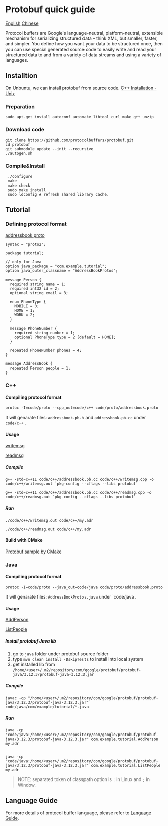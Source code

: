 # Protobuf quick guide

[English](./README.md) [Chinese](README_zh.md)

Protocol buffers are Google's language-neutral, platform-neutral, extensible mechanism for serializing structured data – think XML, but smaller, faster, and simpler. You define how you want your data to be structured once, then you can use special generated source code to easily write and read your structured data to and from a variety of data streams and using a variety of languages. 

## Installtion

On Unbuntu, we can install protobuf from source code. [C++ Installation - Unix](https://github.com/protocolbuffers/protobuf/tree/master/src)

### Preparation

```shell
sudo apt-get install autoconf automake libtool curl make g++ unzip
```

### Download code

```shell
git clone https://github.com/protocolbuffers/protobuf.git
cd protobuf
git submodule update --init --recursive
./autogen.sh
```

### Compile&Install

```shell
 ./configure
 make
 make check
 sudo make install
 sudo ldconfig # refresh shared library cache.
```

## Tutorial

### Defining protocol format

[addressbook.proto](https://github.com/daileyet/protobuf_guide/blob/master/code/proto/addressbook.proto)

```
syntax = "proto2";

package tutorial;

// only for Java
option java_package = "com.example.tutorial";
option java_outer_classname = "AddressBookProtos";

message Person {
  required string name = 1;
  required int32 id = 2;
  optional string email = 3;

  enum PhoneType {
    MOBILE = 0;
    HOME = 1;
    WORK = 2;
  }

  message PhoneNumber {
    required string number = 1;
    optional PhoneType type = 2 [default = HOME];
  }

  repeated PhoneNumber phones = 4;
}

message AddressBook {
  repeated Person people = 1;
}
```

### C++

#### Compiling protocol format

```shell
protoc -I=code/proto --cpp_out=code/c++ code/proto/addressbook.proto
```

It will genarate files: `addressbook.pb.h` and `addressbook.pb.cc` under `code/c++` .

#### Usage

[writemsg](https://github.com/daileyet/protobuf_guide/blob/master/code/c%2B%2B/writemsg.cpp)

[readmsg](https://github.com/daileyet/protobuf_guide/blob/master/code/c%2B%2B/readmsg.cpp)

##### Compile

```shell
g++ -std=c++11 code/c++/addressbook.pb.cc code/c++/writemsg.cpp -o code/c++/writemsg.out `pkg-config --cflags --libs protobuf`
```

```shell
g++ -std=c++11 code/c++/addressbook.pb.cc code/c++/readmsg.cpp -o code/c++/readmsg.out `pkg-config --cflags --libs protobuf`
```

##### Run

```shell
./code/c++/writemsg.out code/c++/my.adr

./code/c++/readmsg.out code/c++/my.adr
```

#### Build with CMake

[Protobuf sample by CMake ](./doc/cmake_protobuf.md)

### Java

#### Compiling protocol format

```shell
protoc -I=code/proto --java_out=code/java code/proto/addressbook.proto
```

It will genarate files: `AddressBookProtos.java` under `code/java .

#### Usage

[AddPerson](code/java/AddPerson.java)

[ListPeople](code/java/ListPeople.java)

##### Install protobuf Java lib

1. go to `java` folder under protobuf source folder
2. type `mvn clean install -DskipTests` to install into local system
3. get installed lib from `/home/<user>/.m2/repository/com/google/protobuf/protobuf-java/3.12.3/protobuf-java-3.12.3.jar`

##### Compile

```shell
javac -cp "/home/<user>/.m2/repository/com/google/protobuf/protobuf-java/3.12.3/protobuf-java-3.12.3.jar" code/java/com/example/tutorial/*.java
```

##### Run

```shell
java -cp "code/java:/home/<user>/.m2/repository/com/google/protobuf/protobuf-java/3.12.3/protobuf-java-3.12.3.jar" com.example.tutorial.AddPerson my.adr


java -cp "code/java:/home/<user>/.m2/repository/com/google/protobuf/protobuf-java/3.12.3/protobuf-java-3.12.3.jar" com.example.tutorial.ListPeople my.adr
```

> NOTE: separated token of classpath option is `:` in Linux and `;` in Window.

## Language Guide

For more details of protocol buffer language, please refer to [Language Guide](doc/language_guide.md).